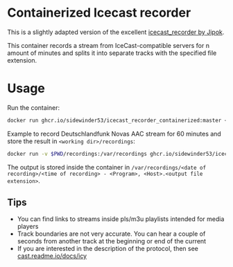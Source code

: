# Containerized Icecast recorder
This is a slightly adapted version of the excellent [icecast_recorder by Jipok](https://github.com/Jipok/icecast_recorder).

This container records a stream from IceCast-compatible servers for n amount of minutes and splits it into separate tracks with the specified file extension.

# Usage
Run the container:
```bash
docker run ghcr.io/sidewinder53/icecast_recorder_containerized:master <url> <number of minutes to record> <output file extension>
```

Example to record Deutschlandfunk Novas AAC stream for 60 minutes and store the result in `<working dir>/recordings`:
```bash
docker run -v $PWD/recordings:/var/recordings ghcr.io/sidewinder53/icecast_recorder_containerized:master https://st03.sslstream.dlf.de/dlf/03/high/aac/stream.aac?aggregator=web 60 aac
```

The output is stored inside the container in `/var/recordings/<date of recording>/<time of recording> - <Program>, <Host>.<output file extension>`.

## Tips
* You can find links to streams inside pls/m3u playlists intended for media players
* Track boundaries are not very accurate. You can hear a couple of seconds from another track at the beginning or end of the current
* If you are interested in the description of the protocol, then see [cast.readme.io/docs/icy](https://cast.readme.io/docs/icy)